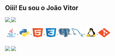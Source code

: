 ## Oiii! Eu sou o João Vitor
 <div>
  <a href="https://github.com/joaovitor-cbc">
  <img height="180em" src="https://github-readme-stats.vercel.app/api?username=joaovitor-cbc&show_icons=true&theme=dracula&include_all_commits=true&count_private=true"/>
  <img height="180em" src="https://github-readme-stats.vercel.app/api/top-langs/?username=joaovitor-cbc&layout=compact&langs_count=7&theme=dracula"/>
</div>

<div style="display: inline_block"><br>
  <img align="center" alt="JoaoVitor-Java" height="30" width="40" src="icons/java-original.svg">
  <img align="center" alt="JoaoVitor-Python" height="30" width="40" src="icons/python-original.svg">
  <img align="center" alt="JoaoVitor-HTML" height="30" width="40" src="icons/html5-original.svg">
  <img align="center" alt="JoaoVitor-CSS" height="30" width="40" src="icons/css3-original.svg">
  <img align="center" alt="JoaoVitor-PostgreSQL" height="30" width="40" src="icons/postgresql-original.svg">
  <img align="center" alt="JoaoVitor-MySQL" height="30" width="40" src="icons/mysql-original.svg">
  <img align="center" alt="JoaoVitor-Linux" height="30" width="40" src="icons/linux-original.svg">
  <img align="center" alt="JoaoVitor-Git" height="30" width="40" src="icons/git-original.svg">
</div>

  ##
 
<div> 
  <a href = "mailto:joaovitor.novacruz@gmail.com"><img src="https://img.shields.io/badge/-Gmail-%23333?style=for-the-badge&logo=gmail&logoColor=white" target="_blank"></a>
  <a href="www.linkedin.com/in/joão-vitor-araujo" target="_blank"><img src="https://img.shields.io/badge/-LinkedIn-%230077B5?style=for-the-badge&logo=linkedin&logoColor=white" target="_blank"></a> 
</div>